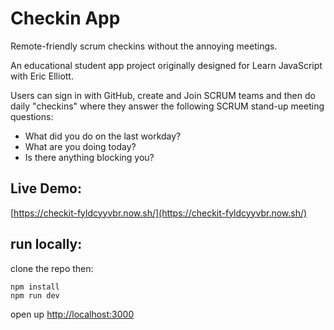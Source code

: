 # Checkin App

Remote-friendly scrum checkins without the annoying meetings.

An educational student app project originally designed for Learn JavaScript with Eric Elliott.

Users can sign in with GitHub, create and Join SCRUM teams and then do daily "checkins" where they answer the following SCRUM stand-up meeting questions:
- What did you do on the last workday?
- What are you doing today?
- Is there anything blocking you?

## Live Demo:
[https://checkit-fyldcyyvbr.now.sh/](https://checkit-fyldcyyvbr.now.sh/)

## run locally:
clone the repo then:
```plain
npm install
npm run dev
```
open up [http://localhost:3000](http://localhost:3000)